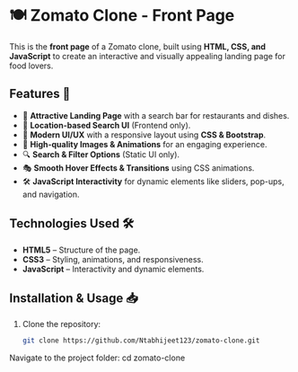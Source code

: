 # 🍽️ Zomato Clone - Front Page  

This is the **front page** of a Zomato clone, built using **HTML, CSS, and JavaScript** to create an interactive and visually appealing landing page for food lovers.  

## Features 🎨  
- 🍔 **Attractive Landing Page** with a search bar for restaurants and dishes.  
- 📍 **Location-based Search UI** (Frontend only).  
- 🎨 **Modern UI/UX** with a responsive layout using **CSS & Bootstrap**.  
- 📸 **High-quality Images & Animations** for an engaging experience.  
- 🔍 **Search & Filter Options** (Static UI only).  
- 🎭 **Smooth Hover Effects & Transitions** using CSS animations.  
- 🛠️ **JavaScript Interactivity** for dynamic elements like sliders, pop-ups, and navigation.  

## Technologies Used 🛠️  
- **HTML5** – Structure of the page.  
- **CSS3** – Styling, animations, and responsiveness.  
- **JavaScript** – Interactivity and dynamic elements.  

## Installation & Usage 📥  
1. Clone the repository:  
   ```bash
   git clone https://github.com/Ntabhijeet123/zomato-clone.git
   
Navigate to the project folder:
cd zomato-clone
